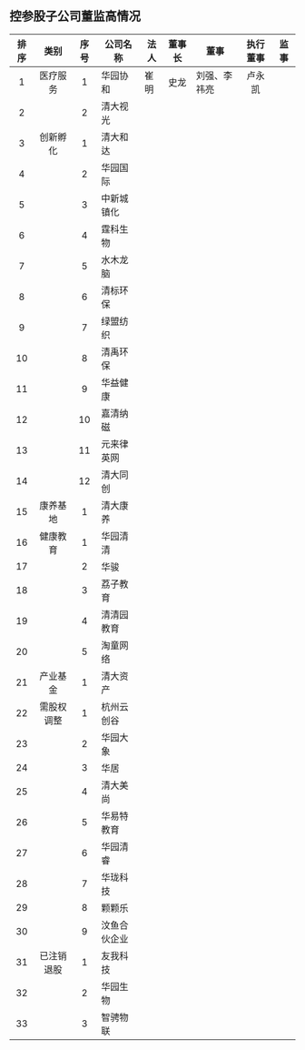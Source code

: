 ## 控参股子公司董监高情况


|排序|类别|序号|公司名称|法人|董事长|董事|执行董事|监事|
|:--:|:---:|:--:|----|----|:---:|----|:---:|:---:|
|1|医疗服务|1|华园协和|崔明|史龙|刘强、李祎亮|卢永凯|
|2||2|清大视光|||
|3|创新孵化|1|清大和达|||
|4||2|华园国际|||
|5||3|中新城镇化|||
|6||4|霆科生物|||
|7||5|水木龙脑|||
|8||6|清标环保|||
|9||7|绿盟纺织|||
|10||8|清禹环保|||
|11||9|华益健康|||
|12||10|嘉清纳磁|||
|13||11|元来律英网|||
|14||12|清大同创|||
|15|康养基地|1|清大康养|||
|16|健康教育|1|华园清清|||
|17||2|华骏|||
|18||3|荔子教育|||
|19||4|清清园教育|||
|20||5|淘童网络|||
|21|产业基金|1|清大资产|||
|22|需股权调整|1|杭州云创谷|||
|23||2|华园大象|||
|24||3|华居|||
|25||4|清大美尚|||
|26||5|华易特教育|||
|27||6|华园清睿|||
|28||7|华珑科技|||
|29||8|颗颗乐|||
|30||9|汶鱼合伙企业|||
|31|已注销退股|1|友我科技|||
|32||2|华园生物|||
|33||3|智骋物联|||
